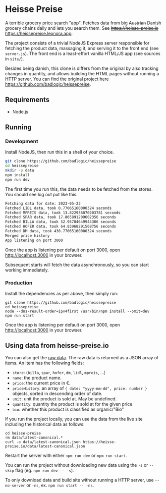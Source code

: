 # Heisse Preise

A terrible grocery price search "app". Fetches data from big ~~Austrian~~ Danish grocery chains daily and lets you search them. See ~~https://heisse-preise.io~~ <https://heissepreise.leonora.app>.

The project consists of a trivial NodeJS Express server responsible for fetching the product data, massaging it, and serving it to the front end (see `server.js`). The front end is a least-effort vanilla HTML/JS app (see sources in `site/`).

Besides being danish, this clone is differs from the original by also tracking changes in quantity, and allows building the HTML pages without running a HTTP server. You can find the original project here <https://github.com/badlogic/heissepreise>.

## Requirements

-   Node.js

## Running

### Development

Install NodeJS, then run this in a shell of your choice.

```bash
git clone https://github.com/badlogic/heissepreise
cd heissepreise
mkdir -p data
npm install
npm run dev
```

The first time you run this, the data needs to be fetched from the stores. You should see log out put like this.

```bash
Fetching data for date: 2023-05-23
Fetched LIDL data, took 0.77065160000324 seconds
Fetched MPREIS data, took 13.822936070203781 seconds
Fetched SPAR data, took 17.865891209602356 seconds
Fetched BILLA data, took 52.95784649944306 seconds
Fetched HOFER data, took 64.83968291568756 seconds
Fetched DM data, took 438.77065160000324 seconds
Merged price history
App listening on port 3000
```

Once the app is listening per default on port 3000, open <http://localhost:3000> in your browser.

Subsequent starts will fetch the data asynchronously, so you can start working immediately.

### Production

Install the dependencies as per above, then simply run:

```
git clone https://github.com/badlogic/heissepreise
cd heissepreise
node --dns-result-order=ipv4first /usr/bin/npm install --omit=dev
npm run start
```

Once the app is listening per default on port 3000, open <http://localhost:3000> in your browser.

## Using data from heisse-preise.io

You can also get the [raw data](https://heisse-preise.io/data/latest-canonical.json). The raw data is returned as a JSON array of items. An item has the following fields:

-   `store`: (`billa`, `spar`, `hofer`, `dm`, `lidl`, `mpreis`, ...)
-   `name`: the product name.
-   `price`: the current price in €.
-   `priceHistory`: an array of `{ date: "yyyy-mm-dd", price: number }` objects, sorted in descending order of date.
-   `unit`: unit the product is sold at. May be undefined.
-   `quantity`: quantity the product is sold at for the given price
-   `bio`: whether this product is classified as organic/"Bio"

If you run the project locally, you can use the data from the live site including the historical data as follows:

```
cd heisse-preise
rm data/latest-canonical.*
curl -o data/latest-canonical.json https://heisse-preise.io/data/latest-canonical.json
```

Restart the server with either `npm run dev` or `npm run start`.

You can run the project without downloading new data using the `-s` or `--skip` flag (eg. `npm run dev -- -s`).

To only download data and build site without running a HTTP server, use `--no-server` or `-ns`, ex. `npm run start -- -ns`.
